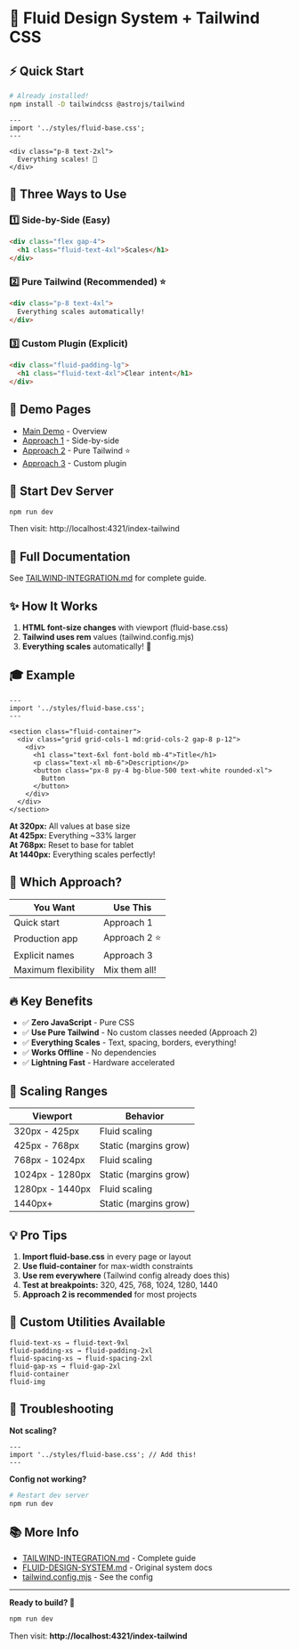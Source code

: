 # 🎨 Fluid Design System + Tailwind CSS

## ⚡ Quick Start

```bash
# Already installed!
npm install -D tailwindcss @astrojs/tailwind
```

```astro
---
import '../styles/fluid-base.css';
---

<div class="p-8 text-2xl">
  Everything scales! 🎉
</div>
```

## 🎯 Three Ways to Use

### 1️⃣ Side-by-Side (Easy)
```html
<div class="flex gap-4">
  <h1 class="fluid-text-4xl">Scales</h1>
</div>
```

### 2️⃣ Pure Tailwind (Recommended) ⭐
```html
<div class="p-8 text-4xl">
  Everything scales automatically!
</div>
```

### 3️⃣ Custom Plugin (Explicit)
```html
<div class="fluid-padding-lg">
  <h1 class="fluid-text-4xl">Clear intent</h1>
</div>
```

## 📂 Demo Pages

- [Main Demo](http://localhost:4321/index-tailwind) - Overview
- [Approach 1](http://localhost:4321/approach-1-side-by-side) - Side-by-side
- [Approach 2](http://localhost:4321/approach-2-tailwind-scales) - Pure Tailwind ⭐
- [Approach 3](http://localhost:4321/approach-3-custom-plugin) - Custom plugin

## 🚀 Start Dev Server

```bash
npm run dev
```

Then visit: http://localhost:4321/index-tailwind

## 📖 Full Documentation

See [TAILWIND-INTEGRATION.md](./TAILWIND-INTEGRATION.md) for complete guide.

## ✨ How It Works

1. **HTML font-size changes** with viewport (fluid-base.css)
2. **Tailwind uses rem** values (tailwind.config.mjs)
3. **Everything scales** automatically! 🎉

## 🎓 Example

```astro
---
import '../styles/fluid-base.css';
---

<section class="fluid-container">
  <div class="grid grid-cols-1 md:grid-cols-2 gap-8 p-12">
    <div>
      <h1 class="text-6xl font-bold mb-4">Title</h1>
      <p class="text-xl mb-6">Description</p>
      <button class="px-8 py-4 bg-blue-500 text-white rounded-xl">
        Button
      </button>
    </div>
  </div>
</section>
```

**At 320px:** All values at base size  
**At 425px:** Everything ~33% larger  
**At 768px:** Reset to base for tablet  
**At 1440px:** Everything scales perfectly!

## 🎯 Which Approach?

| You Want | Use This |
|----------|----------|
| Quick start | Approach 1 |
| Production app | Approach 2 ⭐ |
| Explicit names | Approach 3 |
| Maximum flexibility | Mix them all! |

## 🔥 Key Benefits

- ✅ **Zero JavaScript** - Pure CSS
- ✅ **Use Pure Tailwind** - No custom classes needed (Approach 2)
- ✅ **Everything Scales** - Text, spacing, borders, everything!
- ✅ **Works Offline** - No dependencies
- ✅ **Lightning Fast** - Hardware accelerated

## 📐 Scaling Ranges

| Viewport | Behavior |
|----------|----------|
| 320px - 425px | Fluid scaling |
| 425px - 768px | Static (margins grow) |
| 768px - 1024px | Fluid scaling |
| 1024px - 1280px | Static (margins grow) |
| 1280px - 1440px | Fluid scaling |
| 1440px+ | Static (margins grow) |

## 💡 Pro Tips

1. **Import fluid-base.css** in every page or layout
2. **Use fluid-container** for max-width constraints
3. **Use rem everywhere** (Tailwind config already does this)
4. **Test at breakpoints:** 320, 425, 768, 1024, 1280, 1440
5. **Approach 2 is recommended** for most projects

## 🎨 Custom Utilities Available

```
fluid-text-xs → fluid-text-9xl
fluid-padding-xs → fluid-padding-2xl
fluid-spacing-xs → fluid-spacing-2xl
fluid-gap-xs → fluid-gap-2xl
fluid-container
fluid-img
```

## 🐛 Troubleshooting

**Not scaling?**
```astro
---
import '../styles/fluid-base.css'; // Add this!
---
```

**Config not working?**
```bash
# Restart dev server
npm run dev
```

## 📚 More Info

- [TAILWIND-INTEGRATION.md](./TAILWIND-INTEGRATION.md) - Complete guide
- [FLUID-DESIGN-SYSTEM.md](./FLUID-DESIGN-SYSTEM.md) - Original system docs
- [tailwind.config.mjs](./tailwind.config.mjs) - See the config

---

**Ready to build? 🚀**

```bash
npm run dev
```

Then visit: **http://localhost:4321/index-tailwind**

